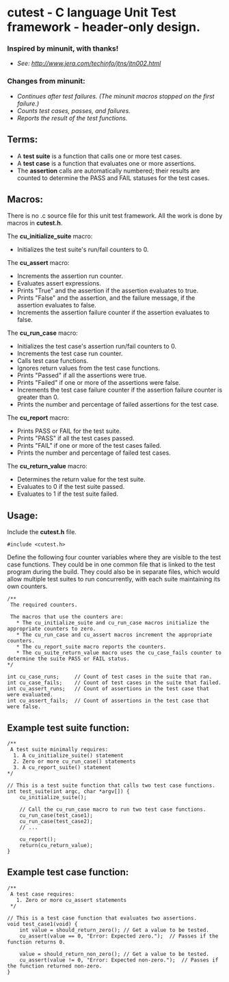 # cutest - C language Unit Test framework - header-only design.
  
### Inspired by minunit, with thanks!

* *See: http://www.jera.com/techinfo/jtns/jtn002.html*

### Changes from minunit:

* *Continues after test failures. (The minunit macros stopped on the first failure.)*
* *Counts test cases, passes, and failures.*
* *Reports the result of the test functions.*

## Terms:

* A **test suite** is a function that calls one or more test cases.
* A **test case** is a function that evaluates one or more assertions.
* The **assertion** calls are automatically numbered; their results are counted to determine the PASS and FAIL statuses for the test cases.

## Macros:

There is no .c source file for this unit test framework.  All the work is done by macros in **cutest.h**.

The **cu_initialize_suite** macro:
* Initializes the test suite's run/fail counters to 0.

The **cu_assert** macro:
* Increments the assertion run counter.
* Evaluates assert expressions.
* Prints "True" and the assertion if the assertion evaluates to true.
* Prints "False" and the assertion, and the failure message, if the assertion evaluates to false.
* Increments the assertion failure counter if the assertion evaluates to false.

The **cu_run_case** macro:
* Initializes the test case's assertion run/fail counters to 0.
* Increments the test case run counter.
* Calls test case functions.
* Ignores return values from the test case functions.
* Prints "Passed" if all the assertions were true.
* Prints "Failed" if one or more of the assertions were false.
* Increments the test case failure counter if the assertion failure counter is greater than 0.
* Prints the number and percentage of failed assertions for the test case.

The **cu_report** macro:
* Prints PASS or FAIL for the test suite.
* Prints "PASS" if all the test cases passed.
* Prints "FAIL" if one or more of the test cases failed.
* Prints the number and percentage of failed test cases.

The **cu_return_value** macro:
* Determines the return value for the test suite.
* Evaluates to 0 if the test suite passed.
* Evaluates to 1 if the test suite failed.

## Usage:

Include the **cutest.h** file.

```
#include <cutest.h>
```

Define the following four counter variables where they are visible to the test case functions.
They could be in one common file that is linked to the test program during the build.  They could also be in separate files, which would allow multiple test suites to run concurrently, with each suite maintaining its own counters.

```
/**
 The required counters.
 
 The macros that use the counters are: 
   * The cu_initialize_suite and cu_run_case macros initialize the appropriate counters to zero.
   * The cu_run_case and cu_assert macros increment the appropriate counters.
   * The cu_report_suite macro reports the counters.
   * The cu_suite_return_value macro uses the cu_case_fails counter to determine the suite PASS or FAIL status. 
*/

int cu_case_runs;     // Count of test cases in the suite that ran.
int cu_case_fails;    // Count of test cases in the suite that failed.
int cu_assert_runs;   // Count of assertions in the test case that were evaluated.
int cu_assert_fails;  // Count of assertions in the test case that were false.
```

## Example test suite function:

```
/**
 A test suite minimally requires:
  1. A cu_initialize_suite() statement
  2. Zero or more cu_run_case() statements
  3. A cu_report_suite() statement
*/

// This is a test suite function that calls two test case functions.
int test_suite(int argc, char *argv[]) {
    cu_initialize_suite();

    // Call the cu_run_case macro to run two test case functions.
    cu_run_case(test_case1);
    cu_run_case(test_case2);
    // ...

    cu_report();
    return(cu_return_value);
}
```

## Example test case function:

```
/**
 A test case requires:
   1. Zero or more cu_assert statements
 */

// This is a test case function that evaluates two assertions.
void test_case1(void) {
    int value = should_return_zero(); // Get a value to be tested.
    cu_assert(value == 0, "Error: Expected zero.");  // Passes if the function returns 0.
    
    value = should_return_non_zero(); // Get a value to be tested.
    cu_assert(value != 0, "Error: Expected non-zero.");  // Passes if the function returned non-zero.
}
```
